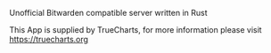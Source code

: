 

Unofficial Bitwarden compatible server written in Rust

This App is supplied by TrueCharts, for more information please visit https://truecharts.org
